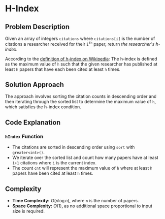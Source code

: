 # H-Index

## Problem Description

Given an array of integers `citations` where `citations[i]` is the number of citations a researcher received for their `i`<sup>`th`</sup> paper, return *the researcher's h-index*.

According to the [definition of h-index on Wikipedia](https://en.wikipedia.org/wiki/H-index): The h-index is defined as the maximum value of `h` such that the given researcher has published at least `h` papers that have each been cited at least `h` times.

## Solution Approach

The approach involves sorting the citation counts in descending order and then iterating through the sorted list to determine the maximum value of `h`, which satisfies the h-index condition.

## Code Explanation

### `hIndex` Function

- The citations are sorted in descending order using `sort` with `greater<int>()`.
- We iterate over the sorted list and count how many papers have at least `i+1` citations where `i` is the current index.
- The count `cnt` will represent the maximum value of `h` where at least `h` papers have been cited at least `h` times.

## Complexity

- **Time Complexity:** $O(n \log n)$, where `n` is the number of papers.
- **Space Complexity:** $O(1)$, as no additional space proportional to input size is required.
